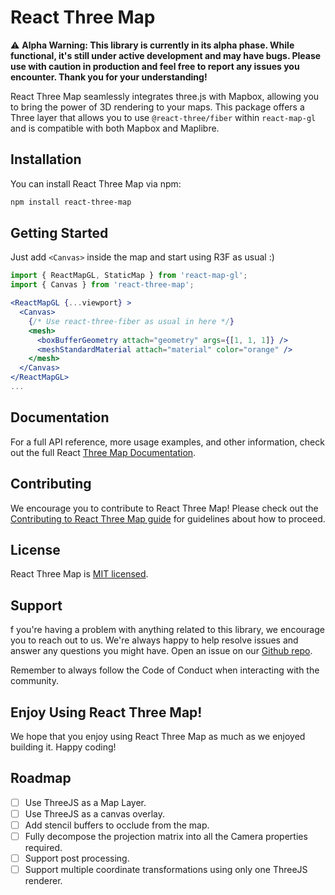 # React Three Map

⚠️ **Alpha Warning: This library is currently in its alpha phase. While functional, it's still under active development and may have bugs. Please use with caution in production and feel free to report any issues you encounter. Thank you for your understanding!**


React Three Map seamlessly integrates three.js with Mapbox, allowing you to bring the power of 3D rendering to your maps.
This package offers a Three layer that allows you to use `@react-three/fiber` within `react-map-gl` and is compatible with both Mapbox and Maplibre.

## Installation

You can install React Three Map via npm:

```bash
npm install react-three-map
```


## Getting Started

Just add `<Canvas>` inside the map and start using R3F as usual :)

```jsx
import { ReactMapGL, StaticMap } from 'react-map-gl';
import { Canvas } from 'react-three-map';

<ReactMapGL {...viewport} >
  <Canvas>
    {/* Use react-three-fiber as usual in here */}
    <mesh>
      <boxBufferGeometry attach="geometry" args={[1, 1, 1]} />
      <meshStandardMaterial attach="material" color="orange" />
    </mesh>
  </Canvas>
</ReactMapGL>
...
```

## Documentation

For a full API reference, more usage examples, and other information, check out the full React [Three Map Documentation](#todo).

## Contributing

We encourage you to contribute to React Three Map! Please check out the [Contributing to React Three Map guide](#todo) for guidelines about how to proceed.

## License

React Three Map is [MIT licensed](#todo).

## Support

f you're having a problem with anything related to this library, we encourage you to reach out to us. We're always happy to help resolve issues and answer any questions you might have. Open an issue on our [Github repo](#todo).

Remember to always follow the Code of Conduct when interacting with the community.

## Enjoy Using React Three Map!

We hope that you enjoy using React Three Map as much as we enjoyed building it. Happy coding!

## Roadmap

- [ ] Use ThreeJS as a Map Layer.
- [ ] Use ThreeJS as a canvas overlay.
- [ ] Add stencil buffers to occlude from the map.
- [ ] Fully decompose the projection matrix into all the Camera properties required.
- [ ] Support post processing.
- [ ] Support multiple coordinate transformations using only one ThreeJS renderer.